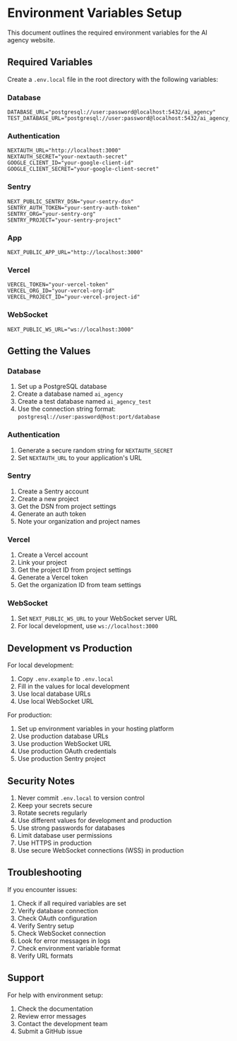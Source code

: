 # Environment Variables Setup

This document outlines the required environment variables for the AI agency website.

## Required Variables

Create a `.env.local` file in the root directory with the following variables:

### Database
```env
DATABASE_URL="postgresql://user:password@localhost:5432/ai_agency"
TEST_DATABASE_URL="postgresql://user:password@localhost:5432/ai_agency_test"
```

### Authentication
```env
NEXTAUTH_URL="http://localhost:3000"
NEXTAUTH_SECRET="your-nextauth-secret"
GOOGLE_CLIENT_ID="your-google-client-id"
GOOGLE_CLIENT_SECRET="your-google-client-secret"
```

### Sentry
```env
NEXT_PUBLIC_SENTRY_DSN="your-sentry-dsn"
SENTRY_AUTH_TOKEN="your-sentry-auth-token"
SENTRY_ORG="your-sentry-org"
SENTRY_PROJECT="your-sentry-project"
```

### App
```env
NEXT_PUBLIC_APP_URL="http://localhost:3000"
```

### Vercel
```env
VERCEL_TOKEN="your-vercel-token"
VERCEL_ORG_ID="your-vercel-org-id"
VERCEL_PROJECT_ID="your-vercel-project-id"
```

### WebSocket
```env
NEXT_PUBLIC_WS_URL="ws://localhost:3000"
```

## Getting the Values

### Database
1. Set up a PostgreSQL database
2. Create a database named `ai_agency`
3. Create a test database named `ai_agency_test`
4. Use the connection string format: `postgresql://user:password@host:port/database`

### Authentication
1. Generate a secure random string for `NEXTAUTH_SECRET`
2. Set `NEXTAUTH_URL` to your application's URL

### Sentry
1. Create a Sentry account
2. Create a new project
3. Get the DSN from project settings
4. Generate an auth token
5. Note your organization and project names

### Vercel
1. Create a Vercel account
2. Link your project
3. Get the project ID from project settings
4. Generate a Vercel token
5. Get the organization ID from team settings

### WebSocket
1. Set `NEXT_PUBLIC_WS_URL` to your WebSocket server URL
2. For local development, use `ws://localhost:3000`

## Development vs Production

For local development:
1. Copy `.env.example` to `.env.local`
2. Fill in the values for local development
3. Use local database URLs
4. Use local WebSocket URL

For production:
1. Set up environment variables in your hosting platform
2. Use production database URLs
3. Use production WebSocket URL
4. Use production OAuth credentials
5. Use production Sentry project

## Security Notes

1. Never commit `.env.local` to version control
2. Keep your secrets secure
3. Rotate secrets regularly
4. Use different values for development and production
5. Use strong passwords for databases
6. Limit database user permissions
7. Use HTTPS in production
8. Use secure WebSocket connections (WSS) in production

## Troubleshooting

If you encounter issues:

1. Check if all required variables are set
2. Verify database connection
3. Check OAuth configuration
4. Verify Sentry setup
5. Check WebSocket connection
6. Look for error messages in logs
7. Check environment variable format
8. Verify URL formats

## Support

For help with environment setup:

1. Check the documentation
2. Review error messages
3. Contact the development team
4. Submit a GitHub issue 
